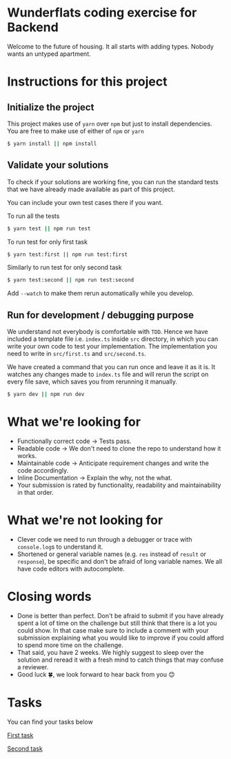 # Wunderflats coding exercise for Backend

Welcome to the future of housing. It all starts with adding types. Nobody wants
an untyped apartment.

# Instructions for this project

## Initialize the project

This project makes use of `yarn` over `npm` but just to install dependencies.
You are free to make use of either of `npm` or `yarn`

```sh
$ yarn install || npm install
```

## Validate your solutions

To check if your solutions are working fine, you can run the standard tests that we have
already made available as part of this project.

You can include your own test cases there if you want.

To run all the tests

```sh
$ yarn test || npm run test
```

To run test for only first task

```sh
$ yarn test:first || npm run test:first
```

Similarly to run test for only second task

```sh
$ yarn test:second || npm run test:second
```

Add `--watch` to make them rerun automatically while you develop.

## Run for development / debugging purpose

We understand not everybody is comfortable with `TDD`. Hence we have included a
template file i.e. `index.ts` inside `src` directory, in which you can write
your own code to test your implementation. The implementation you need to write
in `src/first.ts` and `src/second.ts`.

We have created a command that you can run once and leave it as it is. It
watches any changes made to `index.ts` file and will rerun the script on every
file save, which saves you from rerunning it manually.

```sh
$ yarn dev || npm run dev
```

# What we're looking for


* Functionally correct code -> Tests pass.
* Readable code -> We don't need to clone the repo to understand how it works.
* Maintainable code -> Anticipate requirement changes and write the code accordingly.
* Inline Documentation -> Explain the why, not the what.
* Your submission is rated by functionality, readability and maintainability in that order.
 
# What we're not looking for

* Clever code we need to run through a debugger or trace with `console.log`s to understand it.
* Shortened or general variable names (e.g. `res` instead of `result` or `response`), be specific and don't be afraid of long variable names. We all have code editors with autocomplete.

# Closing words

* Done is better than perfect. Don't be afraid to submit if you have already spent a lot of time on the challenge but still think that there is a lot you could show. In that case make sure to include a comment with your submission explaining what you would like to improve if you could afford to spend more time on the challenge.
* That said, you have 2 weeks. We highly suggest to sleep over the solution and reread it with a fresh mind to catch things that may confuse a reviewer.
* Good luck 🍀, we look forward to hear back from you 😊

# Tasks

You can find your tasks below

[First task](./TASK-1.md)

[Second task](./TASK-2.md)
